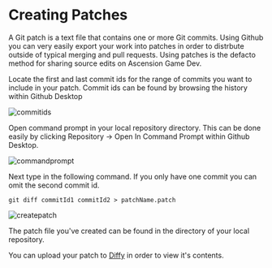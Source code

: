 # Creating Patches

A Git patch is a text file that contains one or more Git commits. Using Github you can very easily export your work into patches in order to distrbute outside of typical merging and pull requests. Using patches is the defacto method for sharing source edits on Ascension Game Dev.

Locate the first and last commit ids for the range of commits you want to include in your patch. Commit ids can be found by browsing the history within Github Desktop

![commitids](https://www.ascensiongamedev.com/resources/filehost/075f8cc8d535186c50d3c963480c2910.png)

Open command prompt in your local repository directory. This can be done easily by clicking Repository -> Open In Command Prompt within Github Desktop.

![commandprompt](https://www.ascensiongamedev.com/resources/filehost/62ed0b264c03f8d3b61c17195771c044.png)

Next type in the following command. If you only have one commit you can omit the second commit id.

```
git diff commitId1 commitId2 > patchName.patch
```

![createpatch](https://www.ascensiongamedev.com/resources/filehost/fd93626751b26a56d1be787c69b4853c.png)

The patch file you've created can be found in the directory of your local repository.

You can upload your patch to [Diffy](https://diffy.org) in order to view it's contents.